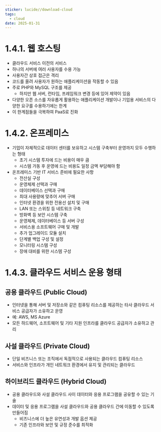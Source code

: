 ```yaml
---
sticker: lucide//download-cloud
tags:
  - cloud
date: 2025-01-31
---
```

# 1.4.1. 웹 호스팅
- 클라우드 서비스 이전의 서비스
- 하나의 서버에 여러 사용자를 수용 가능
- 사용자간 상호 접근은 격리
- 코드를 올려 사용자가 원하는 애플리케이션을 작동할 수 있음
- 주로 PHP와 MySQL 구조를 제공
	- 하지만 웹 서버, 런타임, 프레임워크 변경 등에 있어 제약이 있음
- 다양한 오픈 소스를 자유롭게 활용하는 애플리케이션 개발이나 기업용 서비스의 다양한 요구를 수용하기에는 한계
- 이 한계점들을 극복하여 PaaS로 진화
# 1.4.2. 온프레미스
- 기업이 자체적으로 데이터 센터를 보유하고 시스템 구축부터 운영까지 모두 수행하는 형태
	- 초기 시스템 투자에 드는 비용이 매우 큼
	- 시스템 가동 후 운영에 드는 비용도 일정 금액 부담해야 함
- 온프레미스 기반 IT 서비스 준비에 필요한 사항
	- 전산실 구성
	- 운영체제 선택과 구매
	- 데이터베이스 선택과 구매
	- 최대 사용량에 맞추어 서버 구매
	- 인터넷 환경을 위한 전용선 설치 및 구매
	- LAN 또는 스위칭 등 네트워크 구축
	- 방화벽 등 보안 시스템 구축
	- 운영체제, 데이터베이스 등 서버 구성
	- 서비스용 소프트웨어 구매 및 개발
	- 추가 업그레이드 모듈 설치
	- 단계별 백업 구성 및 설정
	- 모니터링 시스템 구성
	- 장애 대비를 위한 시스템 구성
# 1.4.3. 클라우드 서비스 운용 형태
## 공용 클라우드 (Public Cloud)
- 인터넷을 통해 서버 및 저장소와 같은 컴퓨팅 리소스를 제공하는 타사 클라우드 서비스 공급자가 소유하고 운영
- 예: AWS, MS Azure
- 모든 하드웨어, 소프트웨어 및 기타 지원 인프라를 클라우드 공급자가 소유하고 관리
## 사설 클라우드 (Private Cloud)
- 단일 비즈니스 또는 조직에서 독점적으로 사용되는 클라우드 컴퓨팅 리소스
- 서비스와 인프라가 개인 네트워크 환경에서 유지 및 관리되는 클라우드
## 하이브리드 클라우드 (Hybrid Cloud)
- 공용 클라우드와 사설 클라우드 사이 데이터와 응용 프로그램을 공유할 수 있는 기술
- 데이터 및 응용 프로그램을 사설 클라우드와 공용 클라우드 간에 이동할 수 있도록 만들어짐
	- 비즈니스에 더 높은 유연성과 개발 옵션 제공
	- 기존 인프라와 보안 및 규정 준수를 최적화
